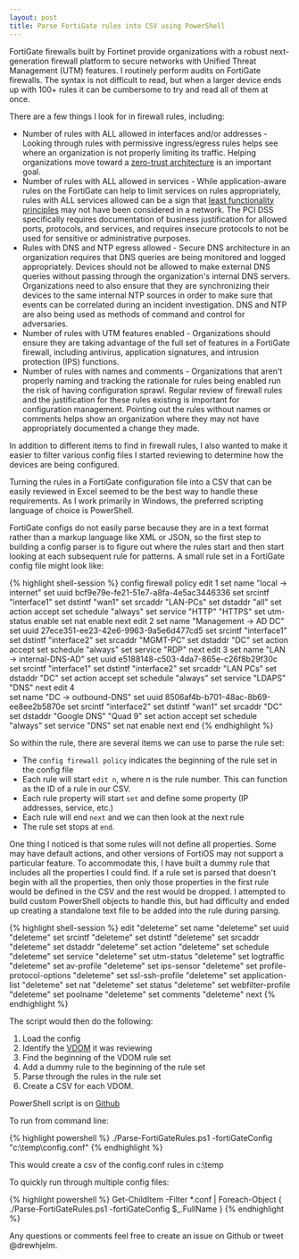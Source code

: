 ```yaml
---
layout: post
title: Parse FortiGate rules into CSV using PowerShell
---
```


FortiGate firewalls built by Fortinet provide organizations with a robust next-generation firewall platform to secure networks with Unified Threat Management (UTM) features. I routinely perform audits on FortiGate firewalls. The syntax is not difficult to read, but when a larger device ends up with 100+ rules it can be cumbersome to try and read all of them at once.

There are a few things I look for in firewall rules, including:

* Number of rules with ALL allowed in interfaces and/or addresses - Looking through rules with permissive ingress/egress rules helps see where an organization is not properly limiting its traffic. Helping organizations move toward a [zero-trust architecture](https://www.paloaltonetworks.com/cyberpedia/what-is-a-zero-trust-architecture) is an important goal.
* Number of rules with ALL allowed in services - While application-aware rules on the FortiGate can help to limit services on rules appropriately, rules with ALL services allowed can be a sign that [least functionality principles](https://nvd.nist.gov/800-53/Rev4/control/CM-7) may not have been considered in a network. The PCI DSS specifically requires documentation of business justification for allowed ports, protocols, and services, and requires insecure protocols to not be used for sensitive or administrative purposes.
* Rules with DNS and NTP egress allowed - Secure DNS architecture in an organization requires that DNS queries are being monitored and logged appropriately. Devices should not be allowed to make external DNS queries without passing through the organization's internal DNS servers. Organizations need to also ensure that they are synchronizing their devices to the same internal NTP sources in order to make sure that events can be correlated during an incident investigation. DNS and NTP are also being used as methods of command and control for adversaries.
* Number of rules with UTM features enabled - Organizations should ensure they are taking advantage of the full set of features in a FortiGate firewall, including antivirus, application signatures, and intrusion protection (IPS) functions. 
* Number of rules with names and comments - Organizations that aren't properly naming and tracking the rationale for rules being enabled run the risk of having configuration sprawl. Regular review of firewall rules and the justification for these rules existing is important for configuration management. Pointing out the rules without names or comments helps show an organization where they may not have appropriately documented a change they made.

In addition to different items to find in firewall rules, I also wanted to make it easier to filter various config files I started reviewing to determine how the devices are being configured. 

Turning the rules in a FortiGate configuration file into a CSV that can be easily reviewed in Excel seemed to be the best way to handle these requirements. As I work primarily in Windows, the preferred scripting language of choice is PowerShell. 

FortiGate configs do not easily parse because they are in a text format rather than a markup language like XML or JSON, so the first step to building a config parser is to figure out where the rules start and then start looking at each subsequent rule for patterns. A small rule set in a FortiGate config file might look like:

{% highlight shell-session %}
config firewall policy
    edit 1
        set name "local -> internet"
        set uuid bcf9e79e-fe21-51e7-a8fa-4e5ac3446336
        set srcintf "interface1"
        set dstintf "wan1"
        set srcaddr "LAN-PCs"
        set dstaddr "all"
        set action accept
        set schedule "always"
        set service "HTTP" "HTTPS"
        set utm-status enable
        set nat enable
    next
    edit 2
        set name "Management -> AD DC"
        set uuid 27ece351-ee23-42e6-9963-9a5e6d477cd5
        set srcintf "interface1"
        set dstintf "interface2"
        set srcaddr "MGMT-PC"
        set dstaddr "DC"
        set action accept
        set schedule "always"
        set service "RDP"
    next
    edit 3
        set name "LAN -> internal-DNS-AD"
        set uuid e5188148-c503-4da7-865e-c26f8b29f30c
        set srcintf "interface1"
        set dstintf "interface2"
        set srcaddr "LAN PCs"
        set dstaddr "DC"
        set action accept
        set schedule "always"
        set service "LDAPS" "DNS"
    next
    edit 4  
        set name "DC -> outbound-DNS"
        set uuid 8506af4b-b701-48ac-8b69-ee8ee2b5870e
        set srcintf "interface2"
        set dstintf "wan1"
        set srcaddr "DC"
        set dstaddr "Google DNS" "Quad 9"
        set action accept
        set schedule "always"
        set service "DNS"
        set nat enable
    next
end
{% endhighlight %}

So within the rule, there are several items we can use to parse the rule set:

* The `config firewall policy` indicates the beginning of the rule set in the config file
* Each rule will start `edit n`, where _n_ is the rule number. This can function as the ID of a rule in our CSV.
* Each rule property will start `set` and define some property (IP addresses, service, etc.)
* Each rule will end `next` and we can then look at the next rule
* The rule set stops at `end`.

One thing I noticed is that some rules will not define all properties. Some may have default actions, and other versions of FortiOS may not support a particular feature. To accommodate this, I have built a dummy rule that includes all the properties I could find. If a rule set is parsed that doesn't begin with all the properties, then only those properties in the first rule would be defined in the CSV and the rest would be dropped. I attempted to build custom PowerShell objects to handle this, but had difficulty and ended up creating a standalone text file to be added into the rule during parsing.

{% highlight shell-session %}
    edit "deleteme"
        set name "deleteme"
        set uuid "deleteme"
        set srcintf "deleteme"
        set dstintf "deleteme"
        set srcaddr "deleteme"
        set dstaddr "deleteme"
        set action "deleteme"
        set schedule "deleteme"
        set service "deleteme"
        set utm-status "deleteme"
        set logtraffic "deleteme"
        set av-profile "deleteme"
        set ips-sensor "deleteme"
        set profile-protocol-options "deleteme"
        set ssl-ssh-profile "deleteme"
        set application-list "deleteme"
        set nat "deleteme"
        set status "deleteme"
        set webfilter-profile "deleteme"
        set poolname "deleteme"
        set comments "deleteme"
    next
{% endhighlight %}

The script would then do the following:

1. Load the config
2. Identify the [VDOM](http://cookbook.fortinet.com/vdom-configuration/) it was reviewing
3. Find the beginning of the VDOM rule set
4. Add a dummy rule to the beginning of the rule set
5. Parse through the rules in the rule set
6. Create a CSV for each VDOM.

PowerShell script is on [Github](https://github.com/drewhjelm/firewall-audit)

To run from command line:

{% highlight powershell %}
./Parse-FortiGateRules.ps1 -fortiGateConfig "c:\temp\config.conf"
{% endhighlight %}

This would create a csv of the config.conf rules in c:\temp

To quickly run through multiple config files:

{% highlight powershell %}
Get-ChildItem -Filter *.conf | Foreach-Object { ./Parse-FortiGateRules.ps1 -fortiGateConfig $_.FullName }
{% endhighlight %}

Any questions or comments feel free to create an issue on Github or tweet @drewhjelm.
